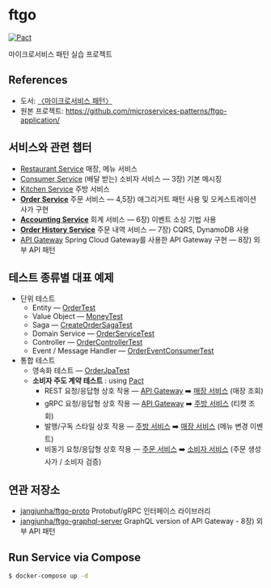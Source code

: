 # ftgo

[![Pact](https://img.shields.io/badge/pact_broker-dashboard-454CF0)](https://pact.ftgo.jangjunha.me/)

마이크로서비스 패턴 실습 프로젝트

## References

* 도서: [〈마이크로서비스 패턴〉][microservices-patterns-book]
* 원본 프로젝트: <https://github.com/microservices-patterns/ftgo-application/>

## 서비스와 관련 챕터

* [Restaurant Service](./ftgo-restaurant-service) 매장, 메뉴 서비스
* [Consumer Service](./ftgo-consumer-service) (배달 받는) 소비자 서비스 — 3장) 기본 메시징
* [Kitchen Service](./ftgo-kitchen-service) 주방 서비스
* [**Order Service**](./ftgo-order-service) 주문 서비스 — 4,5장) 애그리거트 패턴 사용 및 오케스트레이션 사가 구현
* [**Accounting Service**](./ftgo-accounting-service) 회계 서비스 — 6장) 이벤트 소싱 기법 사용
* [**Order History Service**](./ftgo-order-history-service) 주문 내역 서비스 — 7장) CQRS, DynamoDB 사용
* [API Gateway](./ftgo-api-gateway) Spring Cloud Gateway를 사용한 API Gateway 구현 — 8장) 외부 API 패턴

## 테스트 종류별 대표 예제

* 단위 테스트
  * Entity — [OrderTest](./ftgo-order-service/src/test/kotlin/me/jangjunha/ftgo/order_service/domain/OrderTest.kt)
  * Value Object — [MoneyTest](./ftgo-common/src/test/java/me/jangjunha/ftgo/common/MoneyTest.java)
  * Saga — [CreateOrderSagaTest](./ftgo-order-service/src/test/kotlin/me/jangjunha/ftgo/order_service/sagas/createorder/CreateOrderSagaTest.kt)
  * Domain Service — [OrderServiceTest](./ftgo-order-service/src/test/kotlin/me/jangjunha/ftgo/order_service/service/OrderServiceTest.kt)  
  * Controller — [OrderControllerTest](./ftgo-order-service/src/test/kotlin/me/jangjunha/ftgo/order_service/web/OrderControllerTest.kt)
  * Event / Message Handler — [OrderEventConsumerTest](./ftgo-order-service/src/test/kotlin/me/jangjunha/ftgo/order_service/messaging/OrderEventConsumerTest.kt)
* 통합 테스트
  * 영속화 테스트 — [OrderJpaTest](./ftgo-order-service/src/integration-test/kotlin/me/jangjunha/ftgo/order_service/domain/OrderJpaTest.kt)
  * **소비자 주도 계약 테스트** : using [Pact][pact]
    * REST 요청/응답형 상호 작용 — [API Gateway](./ftgo-api-gateway/src/test/kotlin/me/jangjunha/ftgo/apigateway/proxies/RestaurantServicePactTest.kt) ➡️ [매장 서비스](./ftgo-restaurant-service/src/test/java/me/jangjunha/ftgo/restaurant_service/HttpPactProviderTest.java) (매장 조회)
    * gRPC 요청/응답형 상호 작용 — [API Gateway](./ftgo-api-gateway/src/test/kotlin/me/jangjunha/ftgo/apigateway/proxies/KitchenServicePactTest.kt) ➡️ [주방 서비스](./ftgo-kitchen-service/src/test/java/me/jangjunha/ftgo/kitchen_service/GrpcPactProviderTest.java) (티켓 조회)
    * 발행/구독 스타일 상호 작용 — [주방 서비스](./ftgo-kitchen-service/src/test/java/me/jangjunha/ftgo/kitchen_service/RestaurantServicePactTest.java) ➡️ [매장 서비스](./ftgo-restaurant-service/src/test/java/me/jangjunha/ftgo/restaurant_service/MessagingPactProviderTest.java) (메뉴 변경 이벤트) 
    * 비동기 요청/응답형 상호 작용 — [주문 서비스](./ftgo-order-service/src/test/kotlin/me/jangjunha/ftgo/order_service/sagaparticipants/ConsumerTestProxyPactTest.kt) ➡️ [소비자 서비스](./ftgo-consumer-service/src/test/kotlin/me/jangjunha/ftgo/consumer_service/CommandPactProviderTest.kt) (주문 생성 사가 / 소비자 검증) 


## 연관 저장소

* [jangjunha/ftgo-proto][ftgo-proto] Protobuf/gRPC 인터페이스 라이브러리
* [jangjunha/ftgo-graphql-server][ftgo-graphql-server] GraphQL version of API Gateway - 8장) 외부 API 패턴

## Run Service via Compose

```bash
$ docker-compose up -d
```

[microservices-patterns-book]: https://microservices.io/book
[ftgo-proto]: https://github.com/jangjunha/ftgo-proto/
[ftgo-graphql-server]: https://github.com/jangjunha/ftgo-graphql-server/
[pact]: https://docs.pact.io
